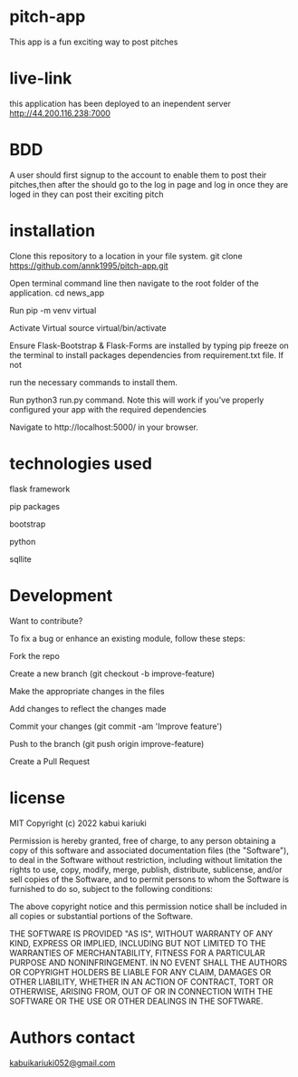 # pitch-app
This app is a fun exciting way to post pitches 
# live-link
this application has been deployed to an inependent server http://44.200.116.238:7000
# BDD
A user should first signup to the account to enable them to post their pitches,then after the should go to the log in page and log in once they are loged in they can post their exciting pitch
# installation

Clone this repository to a location in your file system. git clone https://github.com/annk1995/pitch-app.git

Open terminal command line then navigate to the root folder of the application. cd news_app

Run pip -m venv virtual

Activate Virtual source virtual/bin/activate

Ensure Flask-Bootstrap & Flask-Forms are installed by typing pip freeze on the terminal to install packages dependencies from requirement.txt file. If not

run the necessary commands to install them.

Run python3 run.py command. Note this will work if you've properly configured your app with the required dependencies

Navigate to http://localhost:5000/ in your browser.

# technologies used
flask framework

pip packages

bootstrap

python

sqllite
# Development
Want to contribute?

To fix a bug or enhance an existing module, follow these steps:

Fork the repo

Create a new branch (git checkout -b improve-feature)

Make the appropriate changes in the files

Add changes to reflect the changes made

Commit your changes (git commit -am 'Improve feature')

Push to the branch (git push origin improve-feature)

Create a Pull Request

# license
MIT Copyright (c) 2022 kabui kariuki

Permission is hereby granted, free of charge, to any person obtaining a copy of this software and associated documentation files (the "Software"), to deal in the Software without restriction, including without limitation the rights to use, copy, modify, merge, publish, distribute, sublicense, and/or sell copies of the Software, and to permit persons to whom the Software is furnished to do so, subject to the following conditions:

The above copyright notice and this permission notice shall be included in all copies or substantial portions of the Software.

THE SOFTWARE IS PROVIDED "AS IS", WITHOUT WARRANTY OF ANY KIND, EXPRESS OR IMPLIED, INCLUDING BUT NOT LIMITED TO THE WARRANTIES OF MERCHANTABILITY, FITNESS FOR A PARTICULAR PURPOSE AND NONINFRINGEMENT. IN NO EVENT SHALL THE AUTHORS OR COPYRIGHT HOLDERS BE LIABLE FOR ANY CLAIM, DAMAGES OR OTHER LIABILITY, WHETHER IN AN ACTION OF CONTRACT, TORT OR OTHERWISE, ARISING FROM, OUT OF OR IN CONNECTION WITH THE SOFTWARE OR THE USE OR OTHER DEALINGS IN THE SOFTWARE.

# Authors contact
kabuikariuki052@gmail.com


